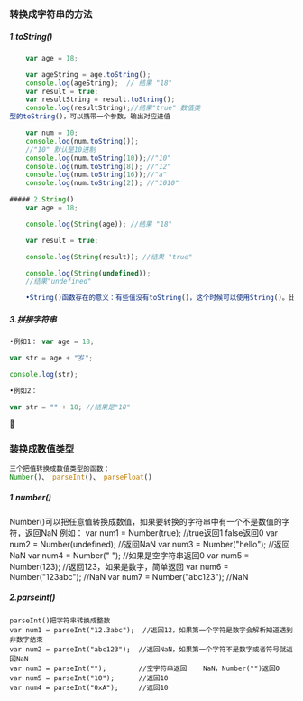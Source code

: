 ### 转换成字符串的方法

##### 1.toString\(\)

```js
    var age = 18;

    var ageString = age.toString();
    console.log(ageString);  // 结果 "18"
    var result = true;
    var resultString = result.toString();
    console.log(resultString);//结果"true" 数值类
型的toString()，可以携带一个参数，输出对应进值

    var num = 10;
    console.log(num.toString()); 
    //"10" 默认是10进制
    console.log(num.toString(10));//"10"
    console.log(num.toString(8)); //"12"
    console.log(num.toString(16));//"a"
    console.log(num.toString(2)); //"1010"

```

```js
##### 2.String()
    var age = 18; 

    console.log(String(age)); //结果 "18"

    var result = true;

    console.log(String(result)); //结果 "true"

    console.log(String(undefined)); 
    //结果"undefined"

    •String()函数存在的意义：有些值没有toString()，这个时候可以使用String()。比如：undefined和null

```

##### 3.拼接字符串

```js
•例如1： var age = 18; 

var str = age + "岁";

console.log(str);

•例如2：

var str = "" + 18; //结果是"18"
```



### 装换成数值类型

```js
三个把值转换成数值类型的函数：
Number()、 parseInt()、 parseFloat()
```

##### 1.number\(\)

Number\(\)可以把任意值转换成数值，如果要转换的字符串中有一个不是数值的字符，返回NaN
例如：
var num1 = Number(true); //true返回1  false返回0
var num2 = Number(undefined); //返回NaN
var num3 = Number("hello");  //返回NaN
var num4 = Number("   "); //如果是空字符串返回0
var num5 = Number(123); //返回123，如果是数字，简单返回
var num6 = Number("123abc");  //NaN
var num7 = Number("abc123");  //NaN


##### 2.parseInt\(\)

```
parseInt()把字符串转换成整数
var num1 = parseInt("12.3abc");  //返回12，如果第一个字符是数字会解析知道遇到非数字结束
var num2 = parseInt("abc123");  //返回NaN，如果第一个字符不是数字或者符号就返回NaN
var num3 = parseInt("");        //空字符串返回    NaN，Number("")返回0
var num5 = parseInt("10");      //返回10
var num4 = parseInt("0xA");     //返回10
```

